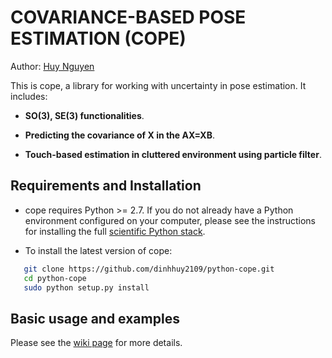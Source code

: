 COVARIANCE-BASED POSE ESTIMATION (COPE)
====================================

Author: [Huy Nguyen](https://dinhhuy2109.github.io)

This is cope, a library for working with uncertainty in pose estimation. It includes:

- **SO(3), SE(3) functionalities**.

- **Predicting the covariance of X in the AX=XB**.

- **Touch-based estimation in cluttered environment using particle filter**.

Requirements and Installation
-----------------------------

- cope requires Python >= 2.7. If you do not already have a Python environment configured on your computer, please see the instructions for installing the full [scientific Python stack](https://scipy.org/install.html).

- To install the latest version of cope:
```bash    
   git clone https://github.com/dinhhuy2109/python-cope.git
   cd python-cope
   sudo python setup.py install
```


Basic usage and examples
------------

Please see the [wiki page](https://github.com/dinhhuy2109/python-cope/wiki) for more details.
